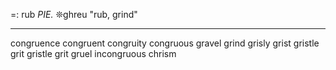 =: rub
*PIE.* ❊ghreu "rub, grind"

---
congruence
congruent
congruity
congruous
gravel
grind
grisly
grist
gristle
grit
gristle
grit
gruel
incongruous
chrism

